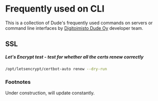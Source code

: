 # Frequently used on CLI

This is a collection of Dude's frequently used commands on servers or command line interfaces by [Digitoimisto Dude Oy](https://www.dude.fi) developer team.

## SSL

#####  Let's Encrypt test - test for whether all the certs renew correctly

``` bash
/opt/letsencrypt/certbot-auto renew --dry-run
```

### Footnotes

Under construction, will update constantly.